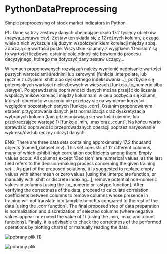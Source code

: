 # PythonDataPreprocessing
Simple preprocessing of stock market indicators in Python

PL:
Dane są trzy zestawy danych obejmujące około 17.2 tysięcy obietków (nazwa_zestawu.csv). Zestaw ten składa się z 12 różnych
kolumn, z czego wiele z nich wykazuje się dużym współczynnikiem korelacji między sobą. Zdarzają się wartości puste.
Wszystkie kolumny z wyjątkiem 'Decision' są to wartości liczbowe, ostatnie pole odnosi się bowiem do procesu decyzyjnego,
którego ma dotyczyć dany zestaw uczący...

W ramach proponowanych rozwiązań należy wymienić nadpisanie wartości pustych wartościami średnimi lub zerowymi [funkcja .interpolate,
lub ręcznie z użyciem .shift albo dyskretnego indeksowania...], pozbycie się potencjalnych wartości nieliczbowych w wieszach [funkcja
.to_numeric albo .astype]. Po sprawdzeniu poprawności danych można przejść do liczenia współczynników korelacji między kolumnami w
celu pozbycia się kolumn, których obecność w uczeniu nie przełoży się na wymierne korzyści względem pozostałych danych [funkcja .corr].
Ostanim proponowanym etapem przygotowania danych jest normalizacja oraz dyskretyzacja wybranych kolumn (tam gdzie pojawiają się wartości ujemne,
lub przekraczające wartość 1) [funkcje .min, .max oraz .count]. Na końcu warto sprawdzić poprawność przeprowadznych operacji poprzez
narysowanie wykresu/ów lub ręczny odczyt danych.

ENG:
There are three data sets containing approximately 17.2 thousand objects (named_dataset.csv). This set consists of 12 different columns, many of which exhibit high correlation coefficients among them. Empty values occur.
All columns except 'Decision' are numerical values, as the last field refers to the decision-making process concerning the given training set...
As part of the proposed solutions, it is suggested to replace empty values with either mean or zero values [using the .interpolate function, or manually with .shift or discrete indexing...], remove potential non-numeric values in columns [using the .to_numeric or .astype function].
After verifying the correctness of the data, proceed to calculate correlation coefficients between columns to remove columns whose presence in training will not translate into tangible benefits compared to the rest of the data [using the .corr function].
The final proposed step of data preparation is normalization and discretization of selected columns (where negative values appear or exceed the value of 1) [using the .min, .max, and .count functions].
Finally, it is advisable to check the correctness of the performed operations by plotting chart(s) or manually reading the data.


![pobrany plik (1)](https://github.com/DARTHxMICHAEL/PythonDataPreprocessing/assets/30693125/d050c90f-1a63-441c-af3c-9fa445615e5d)

![pobrany plik](https://github.com/DARTHxMICHAEL/PythonDataPreprocessing/assets/30693125/f049aa08-8759-43af-b550-47d2548d8d34)
